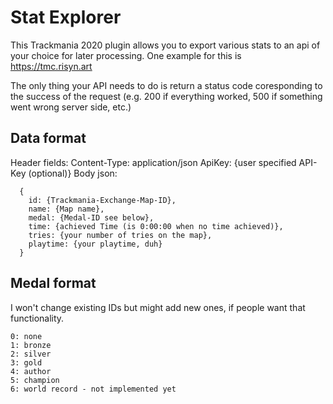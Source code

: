 # Stat Explorer

This Trackmania 2020 plugin allows you to export various stats to an api of your choice for later processing. One example for this is https://tmc.risyn.art

The only thing your API needs to do is return a status code coresponding to the success of the request (e.g. 200 if everything worked, 500 if something went wrong server side, etc.)
## Data format
Header fields:
  Content-Type: application/json
  ApiKey: {user specified API-Key (optional)}
Body json:
```
  {
    id: {Trackmania-Exchange-Map-ID},
    name: {Map name},
    medal: {Medal-ID see below},
    time: {achieved Time (is 0:00:00 when no time achieved)},
    tries: {your number of tries on the map},
    playtime: {your playtime, duh}
  }
```
## Medal format
I won't change existing IDs but might add new ones, if people want that functionality.
```
0: none
1: bronze
2: silver
3: gold
4: author
5: champion
6: world record - not implemented yet
```
